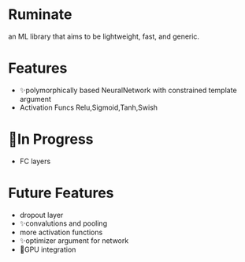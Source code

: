 # Ruminate
an ML library that aims to be lightweight, fast, and generic. 

# Features
* :sparkles:polymorphically based NeuralNetwork with constrained template argument
* Activation Funcs Relu,Sigmoid,Tanh,Swish

# :construction:In Progress
* FC layers

# Future Features
* dropout layer
* :sparkles:convalutions and pooling
* more activation functions
* :sparkles:optimizer argument for network
* :racehorse:GPU integration
